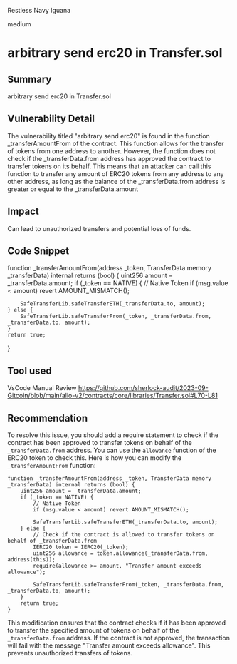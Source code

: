 Restless Navy Iguana

medium

# arbitrary send erc20 in Transfer.sol
## Summary
arbitrary send erc20 in Transfer.sol
## Vulnerability Detail
The vulnerability titled "arbitrary send erc20" is found in the function _transferAmountFrom of the contract. This function allows for the transfer of tokens from one address to another. However, the function does not check if the _transferData.from address has approved the contract to transfer tokens on its behalf. This means that an attacker can call this function to transfer any amount of ERC20 tokens from any address to any other address, as long as the balance of the _transferData.from address is greater or equal to the _transferData.amount
## Impact
Can lead to unauthorized transfers and potential loss of funds.
## Code Snippet
function _transferAmountFrom(address _token, TransferData memory _transferData) internal returns (bool) {
    uint256 amount = _transferData.amount;
    if (_token == NATIVE) {
        // Native Token
        if (msg.value < amount) revert AMOUNT_MISMATCH();

        SafeTransferLib.safeTransferETH(_transferData.to, amount);
    } else {
        SafeTransferLib.safeTransferFrom(_token, _transferData.from, _transferData.to, amount);
    }
    return true;
}
## Tool used
VsCode
Manual Review
https://github.com/sherlock-audit/2023-09-Gitcoin/blob/main/allo-v2/contracts/core/libraries/Transfer.sol#L70-L81
## Recommendation
To resolve this issue, you should add a require statement to check if the contract has been approved to transfer tokens on behalf of the `_transferData.from` address. You can use the `allowance` function of the ERC20 token to check this. Here is how you can modify the `_transferAmountFrom` function:

```solidity
function _transferAmountFrom(address _token, TransferData memory _transferData) internal returns (bool) {
    uint256 amount = _transferData.amount;
    if (_token == NATIVE) {
        // Native Token
        if (msg.value < amount) revert AMOUNT_MISMATCH();

        SafeTransferLib.safeTransferETH(_transferData.to, amount);
    } else {
        // Check if the contract is allowed to transfer tokens on behalf of _transferData.from
        IERC20 token = IERC20(_token);
        uint256 allowance = token.allowance(_transferData.from, address(this));
        require(allowance >= amount, "Transfer amount exceeds allowance");

        SafeTransferLib.safeTransferFrom(_token, _transferData.from, _transferData.to, amount);
    }
    return true;
}
```

This modification ensures that the contract checks if it has been approved to transfer the specified amount of tokens on behalf of the `_transferData.from` address. If the contract is not approved, the transaction will fail with the message "Transfer amount exceeds allowance". This prevents unauthorized transfers of tokens.